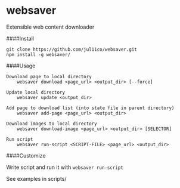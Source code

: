 # websaver
Extensible web content downloader

####Install
```
git clone https://github.com/jul11co/websaver.git
npm install -g websaver/
```

####Usage
```
Download page to local directory
    websaver download <page_url> <output_dir> [--force]
    
Update local directory
    websaver update <output_dir>
    
Add page to download list (into state file in parent directory)
    websaver add-page <page_url> <output_dir>
    
Download images to local directory
    websaver download-image <page_url> <output_dir> [SELECTOR]
    
Run script
    websaver run-script <SCRIPT-FILE> <page_url> <output_dir>
```

####Customize

Write script and run it with ```websaver run-script```

See examples in scripts/

